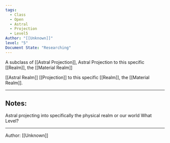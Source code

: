 ```yaml
---
tags:
  - Class
  - Open
  - Astral
  - Projection
  - Level5
Author: "[[Unknown]]"
level: "5"
Document State: "Researching"
---
```

A subclass of [[Astral Projection]], 
Astral Projection to this specific [[Realm]], the [[Material Realm]]

[[Astral Realm]] [[Projection]] to this specific [[Realm]], the [[Material Realm]].
- - -
## Notes:
Astral projecting into specifically the physical realm or our world
What Level?
- - - 
Author: [[Unknown]]
